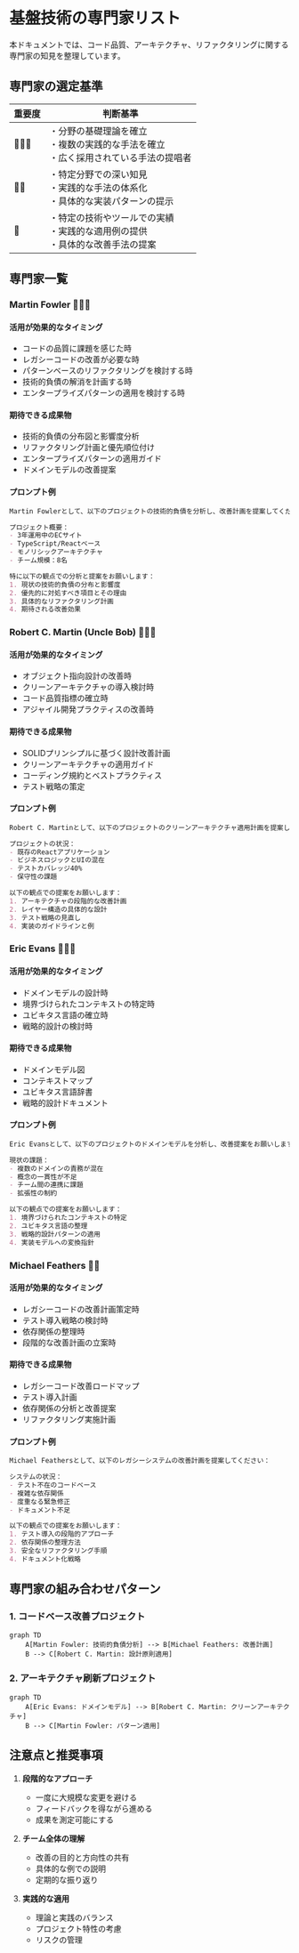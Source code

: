 # 基盤技術の専門家リスト

本ドキュメントでは、コード品質、アーキテクチャ、リファクタリングに関する専門家の知見を整理しています。

## 専門家の選定基準

| 重要度 | 判断基準 |
|-------|----------|
| 🌟🌟🌟 | ・分野の基礎理論を確立<br>・複数の実践的な手法を確立<br>・広く採用されている手法の提唱者 |
| 🌟🌟 | ・特定分野での深い知見<br>・実践的な手法の体系化<br>・具体的な実装パターンの提示 |
| 🌟 | ・特定の技術やツールでの実績<br>・実践的な適用例の提供<br>・具体的な改善手法の提案 |

## 専門家一覧

### Martin Fowler 🌟🌟🌟
#### 活用が効果的なタイミング
- コードの品質に課題を感じた時
- レガシーコードの改善が必要な時
- パターンベースのリファクタリングを検討する時
- 技術的負債の解消を計画する時
- エンタープライズパターンの適用を検討する時

#### 期待できる成果物
- 技術的負債の分布図と影響度分析
- リファクタリング計画と優先順位付け
- エンタープライズパターンの適用ガイド
- ドメインモデルの改善提案

#### プロンプト例
```markdown
Martin Fowlerとして、以下のプロジェクトの技術的負債を分析し、改善計画を提案してください：

プロジェクト概要：
- 3年運用中のECサイト
- TypeScript/Reactベース
- モノリシックアーキテクチャ
- チーム規模：8名

特に以下の観点での分析と提案をお願いします：
1. 現状の技術的負債の分布と影響度
2. 優先的に対処すべき項目とその理由
3. 具体的なリファクタリング計画
4. 期待される改善効果
```

### Robert C. Martin (Uncle Bob) 🌟🌟🌟
#### 活用が効果的なタイミング
- オブジェクト指向設計の改善時
- クリーンアーキテクチャの導入検討時
- コード品質指標の確立時
- アジャイル開発プラクティスの改善時

#### 期待できる成果物
- SOLIDプリンシプルに基づく設計改善計画
- クリーンアーキテクチャの適用ガイド
- コーディング規約とベストプラクティス
- テスト戦略の策定

#### プロンプト例
```markdown
Robert C. Martinとして、以下のプロジェクトのクリーンアーキテクチャ適用計画を提案してください：

プロジェクトの状況：
- 既存のReactアプリケーション
- ビジネスロジックとUIの混在
- テストカバレッジ40%
- 保守性の課題

以下の観点での提案をお願いします：
1. アーキテクチャの段階的な改善計画
2. レイヤー構造の具体的な設計
3. テスト戦略の見直し
4. 実装のガイドラインと例
```

### Eric Evans 🌟🌟🌟
#### 活用が効果的なタイミング
- ドメインモデルの設計時
- 境界づけられたコンテキストの特定時
- ユビキタス言語の確立時
- 戦略的設計の検討時

#### 期待できる成果物
- ドメインモデル図
- コンテキストマップ
- ユビキタス言語辞書
- 戦略的設計ドキュメント

#### プロンプト例
```markdown
Eric Evansとして、以下のプロジェクトのドメインモデルを分析し、改善提案をお願いします：

現状の課題：
- 複数のドメインの責務が混在
- 概念の一貫性が不足
- チーム間の連携に課題
- 拡張性の制約

以下の観点での提案をお願いします：
1. 境界づけられたコンテキストの特定
2. ユビキタス言語の整理
3. 戦略的設計パターンの適用
4. 実装モデルへの変換指針
```

### Michael Feathers 🌟🌟
#### 活用が効果的なタイミング
- レガシーコードの改善計画策定時
- テスト導入戦略の検討時
- 依存関係の整理時
- 段階的な改善計画の立案時

#### 期待できる成果物
- レガシーコード改善ロードマップ
- テスト導入計画
- 依存関係の分析と改善提案
- リファクタリング実施計画

#### プロンプト例
```markdown
Michael Feathersとして、以下のレガシーシステムの改善計画を提案してください：

システムの状況：
- テスト不在のコードベース
- 複雑な依存関係
- 度重なる緊急修正
- ドキュメント不足

以下の観点での提案をお願いします：
1. テスト導入の段階的アプローチ
2. 依存関係の整理方法
3. 安全なリファクタリング手順
4. ドキュメント化戦略
```

## 専門家の組み合わせパターン

### 1. コードベース改善プロジェクト
```mermaid
graph TD
    A[Martin Fowler: 技術的負債分析] --> B[Michael Feathers: 改善計画]
    B --> C[Robert C. Martin: 設計原則適用]
```

### 2. アーキテクチャ刷新プロジェクト
```mermaid
graph TD
    A[Eric Evans: ドメインモデル] --> B[Robert C. Martin: クリーンアーキテクチャ]
    B --> C[Martin Fowler: パターン適用]
```

## 注意点と推奨事項

1. **段階的なアプローチ**
   - 一度に大規模な変更を避ける
   - フィードバックを得ながら進める
   - 成果を測定可能にする

2. **チーム全体の理解**
   - 改善の目的と方向性の共有
   - 具体的な例での説明
   - 定期的な振り返り

3. **実践的な適用**
   - 理論と実践のバランス
   - プロジェクト特性の考慮
   - リスクの管理
